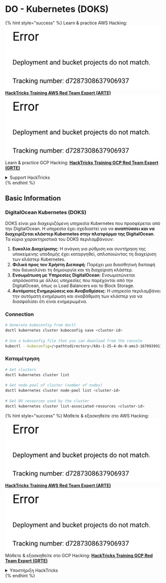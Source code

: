 # DO - Kubernetes (DOKS)

{% hint style="success" %}
Learn & practice AWS Hacking:<img src="../../../.gitbook/assets/image (1) (1).png" alt="" data-size="line">[**HackTricks Training AWS Red Team Expert (ARTE)**](https://training.hacktricks.xyz/courses/arte)<img src="../../../.gitbook/assets/image (1) (1).png" alt="" data-size="line">\
Learn & practice GCP Hacking: <img src="../../../.gitbook/assets/image (2).png" alt="" data-size="line">[**HackTricks Training GCP Red Team Expert (GRTE)**<img src="../../../.gitbook/assets/image (2).png" alt="" data-size="line">](https://training.hacktricks.xyz/courses/grte)

<details>

<summary>Support HackTricks</summary>

* Check the [**subscription plans**](https://github.com/sponsors/carlospolop)!
* **Join the** 💬 [**Discord group**](https://discord.gg/hRep4RUj7f) or the [**telegram group**](https://t.me/peass) or **follow** us on **Twitter** 🐦 [**@hacktricks\_live**](https://twitter.com/hacktricks\_live)**.**
* **Share hacking tricks by submitting PRs to the** [**HackTricks**](https://github.com/carlospolop/hacktricks) and [**HackTricks Cloud**](https://github.com/carlospolop/hacktricks-cloud) github repos.

</details>
{% endhint %}

## Basic Information

### DigitalOcean Kubernetes (DOKS)

DOKS είναι μια διαχειριζόμενη υπηρεσία Kubernetes που προσφέρεται από την DigitalOcean. Η υπηρεσία έχει σχεδιαστεί για να **αναπτύσσει και να διαχειρίζεται κλάστερ Kubernetes στην πλατφόρμα της DigitalOcean**. Τα κύρια χαρακτηριστικά του DOKS περιλαμβάνουν:

1. **Ευκολία Διαχείρισης**: Η ανάγκη για ρύθμιση και συντήρηση της υποκείμενης υποδομής έχει καταργηθεί, απλοποιώντας τη διαχείριση των κλάστερ Kubernetes.
2. **Φιλικό προς τον Χρήστη Διεπαφή**: Παρέχει μια διαισθητική διεπαφή που διευκολύνει τη δημιουργία και τη διαχείριση κλάστερ.
3. **Ενσωμάτωση με Υπηρεσίες DigitalOcean**: Ενσωματώνεται απρόσκοπτα με άλλες υπηρεσίες που παρέχονται από την DigitalOcean, όπως οι Load Balancers και το Block Storage.
4. **Αυτόματες Ενημερώσεις και Αναβαθμίσεις**: Η υπηρεσία περιλαμβάνει την αυτόματη ενημέρωση και αναβάθμιση των κλάστερ για να διασφαλίσει ότι είναι ενημερωμένα.

### Connection
```bash
# Generate kubeconfig from doctl
doctl kubernetes cluster kubeconfig save <cluster-id>

# Use a kubeconfig file that you can download from the console
kubectl --kubeconfig=/<pathtodirectory>/k8s-1-25-4-do-0-ams3-1670939911166-kubeconfig.yaml get nodes
```
### Καταμέτρηση
```bash
# Get clusters
doctl kubernetes cluster list

# Get node pool of cluster (number of nodes)
doctl kubernetes cluster node-pool list <cluster-id>

# Get DO resources used by the cluster
doctl kubernetes cluster list-associated-resources <cluster-id>
```
{% hint style="success" %}
Μάθετε & εξασκηθείτε στο AWS Hacking:<img src="../../../.gitbook/assets/image (1) (1).png" alt="" data-size="line">[**HackTricks Training AWS Red Team Expert (ARTE)**](https://training.hacktricks.xyz/courses/arte)<img src="../../../.gitbook/assets/image (1) (1).png" alt="" data-size="line">\
Μάθετε & εξασκηθείτε στο GCP Hacking: <img src="../../../.gitbook/assets/image (2).png" alt="" data-size="line">[**HackTricks Training GCP Red Team Expert (GRTE)**<img src="../../../.gitbook/assets/image (2).png" alt="" data-size="line">](https://training.hacktricks.xyz/courses/grte)

<details>

<summary>Υποστήριξη HackTricks</summary>

* Ελέγξτε τα [**σχέδια συνδρομής**](https://github.com/sponsors/carlospolop)!
* **Εγγραφείτε στην** 💬 [**ομάδα Discord**](https://discord.gg/hRep4RUj7f) ή στην [**ομάδα telegram**](https://t.me/peass) ή **ακολουθήστε** μας στο **Twitter** 🐦 [**@hacktricks\_live**](https://twitter.com/hacktricks\_live)**.**
* **Μοιραστείτε κόλπα hacking υποβάλλοντας PRs στα** [**HackTricks**](https://github.com/carlospolop/hacktricks) και [**HackTricks Cloud**](https://github.com/carlospolop/hacktricks-cloud) github repos.

</details>
{% endhint %}
